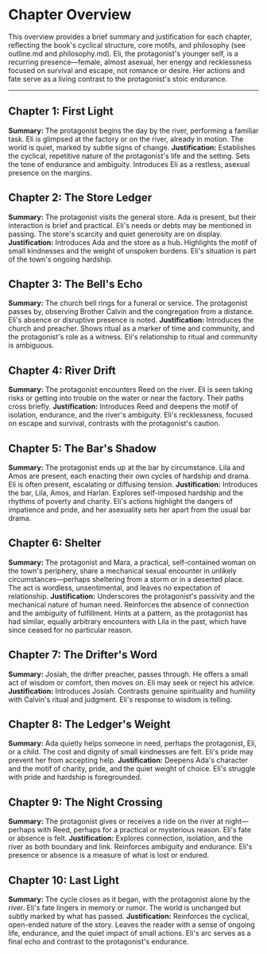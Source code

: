 # Chapter Overview

This overview provides a brief summary and justification for each chapter, reflecting the book's cyclical structure, core motifs, and philosophy (see outline.md and philosophy.md). Eli, the protagonist's younger self, is a recurring presence—female, almost asexual, her energy and recklessness focused on survival and escape, not romance or desire. Her actions and fate serve as a living contrast to the protagonist's stoic endurance.

---

## Chapter 1: First Light
**Summary:** The protagonist begins the day by the river, performing a familiar task. Eli is glimpsed at the factory or on the river, already in motion. The world is quiet, marked by subtle signs of change.
**Justification:** Establishes the cyclical, repetitive nature of the protagonist's life and the setting. Sets the tone of endurance and ambiguity. Introduces Eli as a restless, asexual presence on the margins.

## Chapter 2: The Store Ledger
**Summary:** The protagonist visits the general store. Ada is present, but their interaction is brief and practical. Eli's needs or debts may be mentioned in passing. The store's scarcity and quiet generosity are on display.
**Justification:** Introduces Ada and the store as a hub. Highlights the motif of small kindnesses and the weight of unspoken burdens. Eli's situation is part of the town's ongoing hardship.

## Chapter 3: The Bell's Echo
**Summary:** The church bell rings for a funeral or service. The protagonist passes by, observing Brother Calvin and the congregation from a distance. Eli's absence or disruptive presence is noted.
**Justification:** Introduces the church and preacher. Shows ritual as a marker of time and community, and the protagonist's role as a witness. Eli's relationship to ritual and community is ambiguous.

## Chapter 4: River Drift
**Summary:** The protagonist encounters Reed on the river. Eli is seen taking risks or getting into trouble on the water or near the factory. Their paths cross briefly.
**Justification:** Introduces Reed and deepens the motif of isolation, endurance, and the river's ambiguity. Eli's recklessness, focused on escape and survival, contrasts with the protagonist's caution.

## Chapter 5: The Bar's Shadow
**Summary:** The protagonist ends up at the bar by circumstance. Lila and Amos are present, each enacting their own cycles of hardship and drama. Eli is often present, escalating or diffusing tension.
**Justification:** Introduces the bar, Lila, Amos, and Harlan. Explores self-imposed hardship and the rhythms of poverty and charity. Eli's actions highlight the dangers of impatience and pride, and her asexuality sets her apart from the usual bar drama.

## Chapter 6: Shelter
**Summary:** The protagonist and Mara, a practical, self-contained woman on the town's periphery, share a mechanical sexual encounter in unlikely circumstances—perhaps sheltering from a storm or in a deserted place. The act is wordless, unsentimental, and leaves no expectation of relationship.
**Justification:** Underscores the protagonist's passivity and the mechanical nature of human need. Reinforces the absence of connection and the ambiguity of fulfillment. Hints at a pattern, as the protagonist has had similar, equally arbitrary encounters with Lila in the past, which have since ceased for no particular reason.

## Chapter 7: The Drifter's Word
**Summary:** Josiah, the drifter preacher, passes through. He offers a small act of wisdom or comfort, then moves on. Eli may seek or reject his advice.
**Justification:** Introduces Josiah. Contrasts genuine spirituality and humility with Calvin's ritual and judgment. Eli's response to wisdom is telling.

## Chapter 8: The Ledger's Weight
**Summary:** Ada quietly helps someone in need, perhaps the protagonist, Eli, or a child. The cost and dignity of small kindnesses are felt. Eli's pride may prevent her from accepting help.
**Justification:** Deepens Ada's character and the motif of charity, pride, and the quiet weight of choice. Eli's struggle with pride and hardship is foregrounded.

## Chapter 9: The Night Crossing
**Summary:** The protagonist gives or receives a ride on the river at night—perhaps with Reed, perhaps for a practical or mysterious reason. Eli's fate or absence is felt.
**Justification:** Explores connection, isolation, and the river as both boundary and link. Reinforces ambiguity and endurance. Eli's presence or absence is a measure of what is lost or endured.

## Chapter 10: Last Light
**Summary:** The cycle closes as it began, with the protagonist alone by the river. Eli's fate lingers in memory or rumor. The world is unchanged but subtly marked by what has passed.
**Justification:** Reinforces the cyclical, open-ended nature of the story. Leaves the reader with a sense of ongoing life, endurance, and the quiet impact of small actions. Eli's arc serves as a final echo and contrast to the protagonist's endurance. 